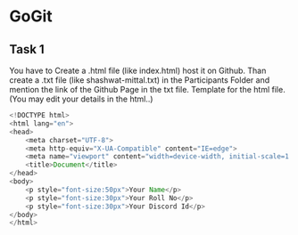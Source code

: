 # GoGit
## Task 1
You have to Create a .html file (like index.html) host it on Github. Than create a <github-username>.txt file (like shashwat-mittal.txt) in the Participants Folder and mention the link of the Github Page in the txt file.
  Template for the html file. (You may edit your details in the html..)
```Java
<!DOCTYPE html>
<html lang="en">
<head>
    <meta charset="UTF-8">
    <meta http-equiv="X-UA-Compatible" content="IE=edge">
    <meta name="viewport" content="width=device-width, initial-scale=1.0">
    <title>Document</title>
</head>
<body>
    <p style="font-size:50px">Your Name</p>
    <p style="font-size:30px">Your Roll No</p>
    <p style="font-size:30px">Your Discord Id</p>
</body>
</html>
  ```
